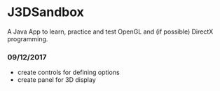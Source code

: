 # J3DSandbox
A Java App to learn, practice and test OpenGL and (if possible) DirectX programming.

### 09/12/2017
* create controls for defining options
* create panel for 3D display